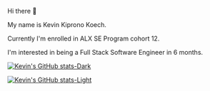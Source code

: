  Hi there 👋

My name is Kevin Kiprono Koech. 

Currently I'm enrolled in ALX SE Program cohort 12.

I'm interested in being a Full Stack Software Engineer in 6 months.

[![Kevin's GitHub stats-Dark](https://github-readme-stats.vercel.app/api?username=kevinkoech357&show_icons=true&theme=dark#gh-dark-mode-only)](https://github.com/kevinkoech357/github-readme-stats#gh-dark-mode-only)

[![Kevin's GitHub stats-Light](https://github-readme-stats.vercel.app/api?username=kevinkoech357&show_icons=true&theme=default#gh-light-mode-only)](https://github.com/kevinkoech357/github-readme-stats#gh-light-mode-only)
